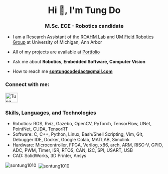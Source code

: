 <h1 align="center">Hi 👋, I'm Tung Do</h1>
<h3 align="center">M.Sc. ECE - Robotics candidate</h3>


- I am a Research Assistant of the [ROAHM Lab](https://www.roahmlab.com/) and [UM Field Robotics Group](https://fieldrobotics.engin.umich.edu/) at University of Michigan, Ann Arbor

- All of my projects are available at [Portfolio](sontung1010.github.io)

- Ask me about **Robotics, Embedded Software, Computer Vision**

- How to reach me **sontungcodedao@gmail.com**

<h3 align="left">Connect with me:</h3>
<p align="left">
<a href="https://www.linkedin.com/in/tung-do-534525231/" target="blank"><img align="center" src="https://cdn.jsdelivr.net/gh/devicons/devicon/icons/linkedin/linkedin-original.svg" alt="Tung Do" height="30" width="40" /></a>
</p>

<h3 align="left">Skills, Languages, and Technologies</h3>
<p align="left">

- Robotics:	ROS, Rviz, Gazebo, OpenCV, PyTorch, TensorFlow, UNet, PointNet, CUDA, TensorRT
- Software:	C, C++, Python, Linux, Bash/Shell Scripting, Vim, Git, Debugger IDE, Docker, Google Colab, MATLAB, Simulink
- Hardware: Microcontroller, FPGA, Verilog, x86, arch, ARM, RISC-V, GPIO, ADC, PWM, Timer, ISR, RTOS, CAN, I2C, SPI, USART, USB
- CAD:	    SolidWorks, 3D Printer, Ansys


</p>

<p><img align="left" src="https://github-readme-stats.vercel.app/api/top-langs?username=sontung1010&show_icons=true&locale=en&layout=compact" alt="sontung1010" /></p>

<p>&nbsp;<img align="center" src="https://github-readme-stats.vercel.app/api?username=sontung1010&show_icons=true&locale=en" alt="sontung1010" /></p>
